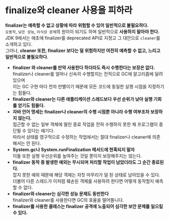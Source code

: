 finalize와 cleaner 사용을 피하라
==================================
**finalizer는 예측할 수 없고 상황에 따라 위험할 수 있어 일반적으로 불필요하다.**          
`오동작`, `낮은 성능`, `이식성 문제`의 원이이 되기도 하며 일반적으로 **사용하지 말아야 한다.**        
JDK 9에서는 애초에 finalizer를 deprecated API로 지정고 그 대안으로 `cleaner`를 소개하고 있다.   
그러나, **cleaner 또한, finalizer 보다는 덜 위험하지만 여전히 예측할 수 없고, 느리고 일반적으로 불필요하다.**      
      
* **finalizer 와 cleaner를 만약 사용한다 하더라도 즉시 수행한다는 보장은 없다.**     
    finalizer나 cleaner를 얼마나 신속히 수행할지는 전적으로 GC에 알고리즘에 달려있으며         
    이는 GC 구현 마다 천차 만별이기 때문에 모든 코드에 동일한 실행 시점을 지정하기는 힘들다.            
* **finalizer와 cleaner는 다른 애플리케이션 스레드보다 우선 순위가 낮아 실행 기회를 얻기도 힘들다.**      
* **자바 언어 명세는 finalizer나 cleaner의 수행 시점뿐 아니라 수행 여부조차 보장하지 않는다.**             
    접근할 수 없는 일부 객체에 딸린 종료 작업을 전혀 수행하지 못한 채 프로그램이 중단될 수 있다는 얘기다.       
    따라서 상태를 영구적으로 수정하는 작업에서는 절대 finalizer나 cleaner에 의존해서는 안 된다.    
* **System.gc나 System.runFinalization 메서드에 현혹되지 말자**   
    이들 또한 실행 우선순위를 높여주는 것일 뿐이지 보장해주지는 않는다.      
* **finalizer 동작 중 발생한 예외는 무시되며 처리할 작업이 남았더라도 그 순간 종료된다.**     
    잡지 못한 예외 때문에 해당 객체는 자칫 마무리가 덜 된 상태로 남아있을 수 있다.   
    더불어 다른 스레드가 이처럼 훼손된 객체를 사용하려 한다면 어떻게 동작할지 예측할 수 없다.   
* **finalizer와 cleaner는 심각한 성능 문제도 동반한다**   
    finalizer와 cleaner를 사용한다면 GC의 효율을 떨어뜰니다.     
* **finalizer를 사용한 클래스는 finalizer 공격에 노출되어 심각한 보안 문제를 일으킬 수 있다.**       





    
